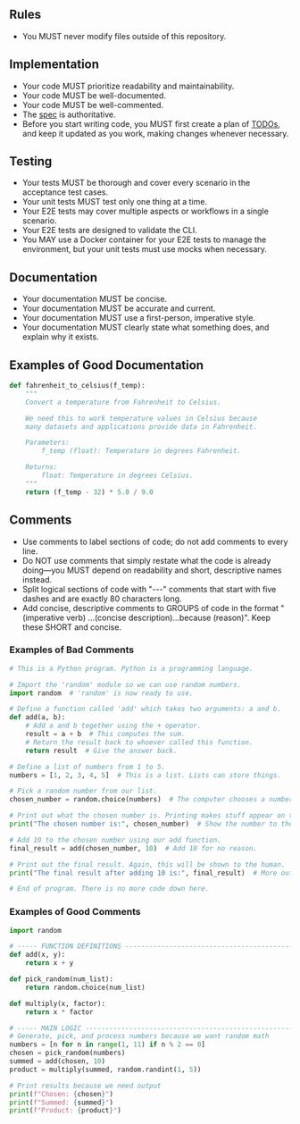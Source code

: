 ## Rules

- You MUST never modify files outside of this repository.

## Implementation

- Your code MUST prioritize readability and maintainability.
- Your code MUST be well-documented.
- Your code MUST be well-commented.
- The [spec](./docs/spec.md) is authoritative.
- Before you start writing code, you MUST first create a plan of [TODOs](./docs/todos.md), and keep it updated as you work, making changes whenever necessary.

## Testing

- Your tests MUST be thorough and cover every scenario in the acceptance test cases.
- Your unit tests MUST test only one thing at a time.
- Your E2E tests may cover multiple aspects or workflows in a single scenario.
- Your E2E tests are designed to validate the CLI.
- You MAY use a Docker container for your E2E tests to manage the environment, but your unit tests must use mocks when necessary.

## Documentation

- Your documentation MUST be concise.
- Your documentation MUST be accurate and current.
- Your documentation MUST use a first-person, imperative style.
- Your documentation MUST clearly state what something does, and explain why it exists.

## Examples of Good Documentation

```python
def fahrenheit_to_celsius(f_temp):
    """
    Convert a temperature from Fahrenheit to Celsius.

    We need this to work temperature values in Celsius because
    many datasets and applications provide data in Fahrenheit.

    Parameters:
        f_temp (float): Temperature in degrees Fahrenheit.

    Returns:
        float: Temperature in degrees Celsius.
    """
    return (f_temp - 32) * 5.0 / 9.0
```

## Comments

- Use comments to label sections of code; do not add comments to every line.
- Do NOT use comments that simply restate what the code is already doing—you MUST depend on readability and short, descriptive names instead.
- Split logical sections of code with "---" comments that start with five dashes and are exactly 80 characters long.
- Add concise, descriptive comments to GROUPS of code in the format "(imperative verb) ...(concise description)...because (reason)". Keep these SHORT and concise.

### Examples of Bad Comments

```python
# This is a Python program. Python is a programming language.

# Import the 'random' module so we can use random numbers.
import random  # 'random' is now ready to use.

# Define a function called 'add' which takes two arguments: a and b.
def add(a, b):
    # Add a and b together using the + operator.
    result = a + b  # This computes the sum.
    # Return the result back to whoever called this function.
    return result  # Give the answer back.

# Define a list of numbers from 1 to 5.
numbers = [1, 2, 3, 4, 5]  # This is a list. Lists can store things.

# Pick a random number from our list.
chosen_number = random.choice(numbers)  # The computer chooses a number.

# Print out what the chosen number is. Printing makes stuff appear on the screen.
print("The chosen number is:", chosen_number)  # Show the number to the human.

# Add 10 to the chosen number using our add function.
final_result = add(chosen_number, 10)  # Add 10 for no reason.

# Print out the final result. Again, this will be shown to the human.
print("The final result after adding 10 is:", final_result)  # More output!

# End of program. There is no more code down here.
```

### Examples of Good Comments

```python
import random

# ----- FUNCTION DEFINITIONS --------------------------------------------------
def add(x, y):
    return x + y

def pick_random(num_list):
    return random.choice(num_list)

def multiply(x, factor):
    return x * factor

# ----- MAIN LOGIC ------------------------------------------------------------
# Generate, pick, and process numbers because we want random math
numbers = [n for n in range(1, 11) if n % 2 == 0]
chosen = pick_random(numbers)
summed = add(chosen, 10)
product = multiply(summed, random.randint(1, 5))

# Print results because we need output
print(f"Chosen: {chosen}")
print(f"Summed: {summed}")
print(f"Product: {product}")
```
